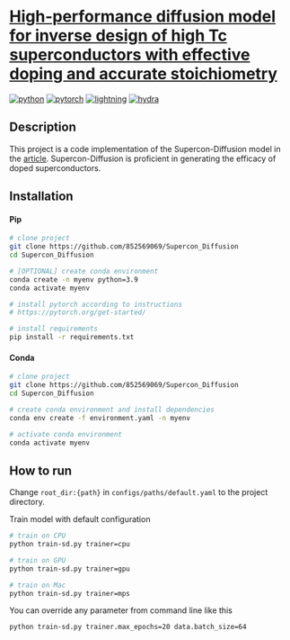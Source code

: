 # [High-performance  diffusion  model  for  inverse  design of  high  Tc  superconductors  with  effective  doping and  accurate  stoichiometry](https://onlinelibrary.wiley.com/doi/10.1002/inf2.12519)

[![python](https://img.shields.io/badge/-Python_3.8_%7C_3.9_%7C_3.10-blue?logo=python&logoColor=white)](https://github.com/pre-commit/pre-commit)
[![pytorch](https://img.shields.io/badge/PyTorch_2.0+-ee4c2c?logo=pytorch&logoColor=white)](https://pytorch.org/get-started/locally/)
[![lightning](https://img.shields.io/badge/-Lightning_2.0+-792ee5?logo=pytorchlightning&logoColor=white)](https://pytorchlightning.ai/)
[![hydra](https://img.shields.io/badge/Config-Hydra_1.3-89b8cd)](https://hydra.cc/)

## Description

This project is a code implementation of the Supercon-Diffusion model in the [article](https://onlinelibrary.wiley.com/doi/10.1002/inf2.12519). Supercon-Diffusion is proficient in generating the efficacy of doped superconductors.

## Installation

#### Pip

```bash
# clone project
git clone https://github.com/852569069/Supercon_Diffusion
cd Supercon_Diffusion

# [OPTIONAL] create conda environment
conda create -n myenv python=3.9
conda activate myenv

# install pytorch according to instructions
# https://pytorch.org/get-started/

# install requirements
pip install -r requirements.txt
```

#### Conda

```bash
# clone project
git clone https://github.com/852569069/Supercon_Diffusion
cd Supercon_Diffusion

# create conda environment and install dependencies
conda env create -f environment.yaml -n myenv

# activate conda environment
conda activate myenv
```

## How to run

Change `root_dir:{path}` in `configs/paths/default.yaml` to the project directory.

Train model with default configuration

```bash
# train on CPU
python train-sd.py trainer=cpu

# train on GPU
python train-sd.py trainer=gpu

# train on Mac
python train-sd.py trainer=mps


```

You can override any parameter from command line like this

```bash
python train-sd.py trainer.max_epochs=20 data.batch_size=64
```
